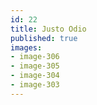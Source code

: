 ```yaml
---
id: 22
title: Justo Odio
published: true
images:
- image-306
- image-305
- image-304
- image-303
---
```

